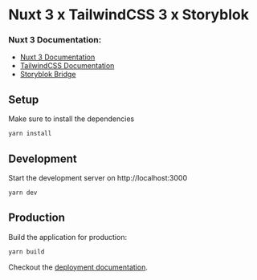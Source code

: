 # Nuxt 3 x TailwindCSS 3 x Storyblok

### Nuxt 3 Documentation:
* [Nuxt 3 Documentation](https://v3.nuxtjs.org)
* [TailwindCSS Documentation](https://tailwindcss.com/docs/installation)
* [Storyblok Bridge](https://github.com/storyblok/storyblok-nuxt/tree/next)

## Setup

Make sure to install the dependencies

```bash
yarn install
```

## Development

Start the development server on http://localhost:3000

```bash
yarn dev
```

## Production

Build the application for production:

```bash
yarn build
```

Checkout the [deployment documentation](https://v3.nuxtjs.org/docs/deployment).
